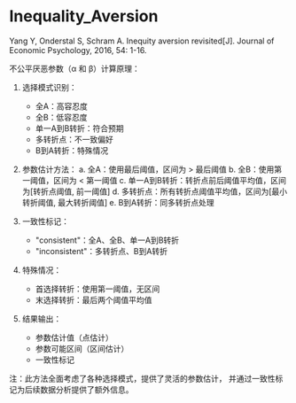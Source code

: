 # Inequality_Aversion

Yang Y, Onderstal S, Schram A. Inequity aversion revisited[J]. Journal of Economic Psychology, 2016, 54: 1-16.


不公平厌恶参数（α 和 β）计算原理：

1. 选择模式识别：
   - 全A：高容忍度
   - 全B：低容忍度
   - 单一A到B转折：符合预期
   - 多转折点：不一致偏好
   - B到A转折：特殊情况

2. 参数估计方法：
   a. 全A：使用最后阈值，区间为 > 最后阈值
   b. 全B：使用第一阈值，区间为 < 第一阈值
   c. 单一A到B转折：转折点前后阈值平均值，区间为[转折点阈值, 前一阈值]
   d. 多转折点：所有转折点阈值平均值，区间为[最小转折阈值, 最大转折阈值]
   e. B到A转折：同多转折点处理

3. 一致性标记：
   - "consistent"：全A、全B、单一A到B转折
   - "inconsistent"：多转折点、B到A转折

4. 特殊情况：
   - 首选择转折：使用第一阈值，无区间
   - 末选择转折：最后两个阈值平均值

5. 结果输出：
   - 参数估计值（点估计）
   - 参数可能区间（区间估计）
   - 一致性标记

注：此方法全面考虑了各种选择模式，提供了灵活的参数估计，
并通过一致性标记为后续数据分析提供了额外信息。